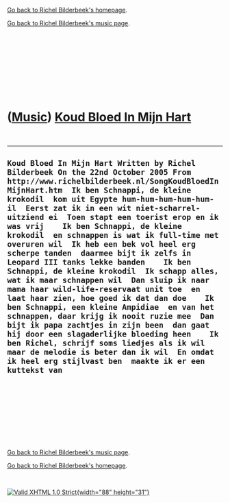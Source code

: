 [Go back to Richel Bilderbeek's homepage](index.htm).

[Go back to Richel Bilderbeek's music page](Music.htm).

 

 

 

 

 

([Music](Music.htm)) [Koud Bloed In Mijn Hart](SongKoudBloedInMijnHart.htm)
===========================================================================

 

  ------------------------------------------------------------------------------------------------------------------------------------------------------------------------------------------------------------------------------------------------------------------------------------------------------------------------------------------------------------------------------------------------------------------------------------------------------------------------------------------------------------------------------------------------------------------------------------------------------------------------------------------------------------------------------------------------------------------------------------------------------------------------------------------------------------------------------------------------------------------------------------------------------------------------------------------------------------------------------------------------------------------------------------------------------------------------
  ` Koud Bloed In Mijn Hart Written by Richel Bilderbeek On the 22nd October 2005 From http://www.richelbilderbeek.nl/SongKoudBloedInMijnHart.htm  Ik ben Schnappi, de kleine krokodil  kom uit Egypte hum-hum-hum-hum-hum-il  Eerst zat ik in een wit niet-scharrel-uitziend ei  Toen stapt een toerist erop en ik was vrij    Ik ben Schnappi, de kleine krokodil  en schnappen is wat ik full-time met overuren wil  Ik heb een bek vol heel erg scherpe tanden  daarmee bijt ik zelfs in Leopard III tanks lekke banden    Ik ben Schnappi, de kleine krokodil  Ik schapp alles, wat ik maar schnappen wil  Dan sluip ik naar mama haar wild-life-reservaat unit toe  en laat haar zien, hoe goed ik dat dan doe    Ik ben Schnappi, een kleine Ampidiae  en van het schnappen, daar krijg ik nooit ruzie mee  Dan bijt ik papa zachtjes in zijn been  dan gaat hij door een slagaderlijke bloeding heen    Ik ben Richel, schrijf soms liedjes als ik wil  maar de melodie is beter dan ik wil  En omdat ik heel erg stijlvast ben  maakte ik er een kuttekst van `
  ------------------------------------------------------------------------------------------------------------------------------------------------------------------------------------------------------------------------------------------------------------------------------------------------------------------------------------------------------------------------------------------------------------------------------------------------------------------------------------------------------------------------------------------------------------------------------------------------------------------------------------------------------------------------------------------------------------------------------------------------------------------------------------------------------------------------------------------------------------------------------------------------------------------------------------------------------------------------------------------------------------------------------------------------------------------------

 

 

 

 

 

[Go back to Richel Bilderbeek's music page](Music.htm).

[Go back to Richel Bilderbeek's homepage](index.htm).

 

[![Valid XHTML 1.0 Strict](valid-xhtml10.png){width="88"
height="31"}](http://validator.w3.org/check?uri=referer)
